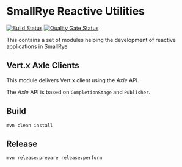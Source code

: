 # SmallRye Reactive Utilities

[![Build Status](https://semaphoreci.com/api/v1/smallrye/smallrye-reactive-utils/branches/master/badge.svg)](https://semaphoreci.com/smallrye/smallrye-reactive-utils)
[![Quality Gate Status](https://sonarcloud.io/api/project_badges/measure?project=smallrye_smallrye-reactive-utils&metric=alert_status)](https://sonarcloud.io/dashboard?id=smallrye_smallrye-reactive-utils)

This contains a set of modules helping the development of reactive applications in SmallRye 

## Vert.x Axle Clients

This module delivers Vert.x client using the _Axle_ API. 

The _Axle_ API is based on `CompletionStage` and `Publisher`.

## Build

`mvn clean install`

## Release

`mvn release:prepare release:perform`
